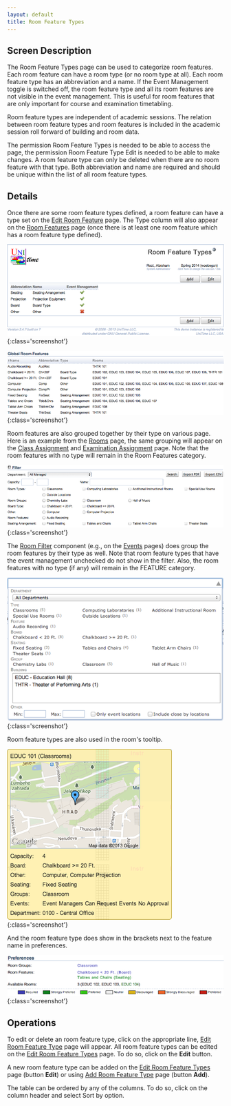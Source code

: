 ```yaml
---
layout: default
title: Room Feature Types
---
```



## Screen Description

The Room Feature Types page can be used to categorize room features. Each room feature can have a room type (or no room type at all). Each room feature type has an abbreviation and a name. If the Event Management toggle is switched off, the room feature type and all its room features are not visible in the event management. This is useful for room features that are only important for course and examination timetabling.

Room feature types are independent of academic sessions. The relation between room feature types and room features is included in the academic session roll forward of building and room data.

The permission Room Feature Types is needed to be able to access the page, the permission Room Feature Type Edit is needed to be able to make changes. A room feature type can only be deleted when there are no room feature with that type. Both abbreviation and name are required and should be unique within the list of all room feature types.

## Details

Once there are some room feature types defined, a room feature can have a type set on the [Edit Room Feature](edit-room-feature) page. The Type column will also appear on the [Room Features](room-features) page (once there is at least one room feature which has a room feature type defined).


![Room Feature Types](images/room-feature-types-1.png){:class='screenshot'}


![Room Feature Types](images/room-feature-types-2.png){:class='screenshot'}

Room features are also grouped together by their type on various page. Here is an example from the [Rooms](rooms) page, the same grouping will appear on the [Class Assignment](class-assignment) and [Examination Assignment](examination-assignment) page. Note that the room features with no type will remain in the Room Features category.


![Room Feature Types](images/room-feature-types-3.png){:class='screenshot'}

The [Room Filter](events-room-filter) component (e.g., on the [Events](events)  pages) does group the room features by their type as well. Note that room feature types that have the event management unchecked do not show in the filter. Also, the room features with no type (if any) will remain in the FEATURE category.


![Room Feature Types](images/room-feature-types-4.png){:class='screenshot'}

Room feature types are also used in the room's tooltip.


![Room Feature Types](images/room-feature-types-5.png){:class='screenshot'}

And the room feature type does show in the brackets next to the feature name in preferences.


![Room Feature Types](images/room-feature-types-6.png){:class='screenshot'}

## Operations

To edit or delete an room feature type, click on the appropriate line, [Edit Room Feature Type](edit-room-feature-type) page will appear. All room feature types can be edited on the [Edit Room Feature Types](edit-room-feature-types) page. To do so, click on the **Edit** button.

A new room feature type can be added on the [Edit Room Feature Types](edit-room-feature-types) page (button **Edit**) or using [Add Room Feature Type](add-room-feature-type) page (button **Add**).

The table can be ordered by any of the columns. To do so, click on the column header and select Sort by <column name> option.
